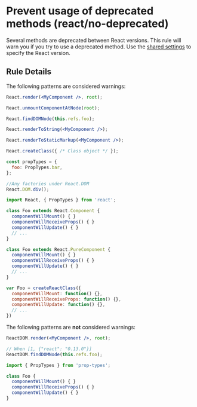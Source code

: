 # Prevent usage of deprecated methods (react/no-deprecated)

Several methods are deprecated between React versions. This rule will warn you if you try to use a deprecated method. Use the [shared settings](/README.md#configuration) to specify the React version.

## Rule Details

The following patterns are considered warnings:

```jsx
React.render(<MyComponent />, root);

React.unmountComponentAtNode(root);

React.findDOMNode(this.refs.foo);

React.renderToString(<MyComponent />);

React.renderToStaticMarkup(<MyComponent />);

React.createClass({ /* Class object */ });

const propTypes = {
  foo: PropTypes.bar,
};

//Any factories under React.DOM
React.DOM.div();

import React, { PropTypes } from 'react';

class Foo extends React.Component {
  componentWillMount() { }
  componentWillReceiveProps() { }
  componentWillUpdate() { }
  // ...
}

class Foo extends React.PureComponent {
  componentWillMount() { }
  componentWillReceiveProps() { }
  componentWillUpdate() { }
  // ...
}

var Foo = createReactClass({
  componentWillMount: function() {},
  componentWillReceiveProps: function() {},
  componentWillUpdate: function() {},
  // ...
})
```

The following patterns are **not** considered warnings:

```jsx
ReactDOM.render(<MyComponent />, root);

// When [1, {"react": "0.13.0"}]
ReactDOM.findDOMNode(this.refs.foo);

import { PropTypes } from 'prop-types';

class Foo {
  componentWillMount() { }
  componentWillReceiveProps() { }
  componentWillUpdate() { }
}
```
